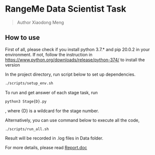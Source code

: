 # RangeMe Data Scientist Task
> Author Xiaodong Meng

## How to use
First of all, please check if you install python 3.7.* and pip 20.0.2 in your environment. If not, follow the instruction in 
https://www.python.org/downloads/release/python-374/ to install the version

In the project directory, run script below to set up dependencies.
```sh
./scripts/setup_env.sh
```

To run and get answer of each stage task, run
```sh
python3 Stage{D}.py
```
, where {D} is a wildcard for the stage number. 

Alternatively, you can use command below to execute all the code,
```sh
./scripts/run_all.sh
```
Result will be recorded in .log files in Data folder.

For more details, please read [Report.doc](https://github.com/rsmin/RangeMeTask/blob/master/Task%20Report.docx)